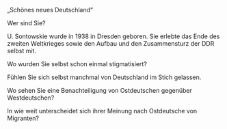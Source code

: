 „Schönes neues Deutschland“



Wer sind Sie?

U. Sontowskie wurde in 1938 in Dresden geboren. Sie erlebte das Ende des zweiten Weltkrieges sowie den Aufbau und den Zusammensturz der DDR selbst mit.

Wo wurden Sie selbst schon einmal stigmatisiert?

Fühlen Sie sich selbst manchmal von Deutschland im Stich gelassen.

Wo sehen Sie eine Benachteiligung von Ostdeutschen gegenüber Westdeutschen?

In wie weit unterscheidet sich ihrer Meinung nach Ostdeutsche von Migranten?